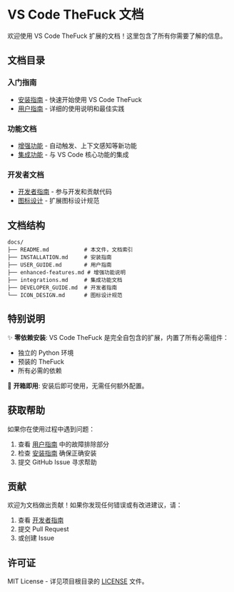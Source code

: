 # VS Code TheFuck 文档

欢迎使用 VS Code TheFuck 扩展的文档！这里包含了所有你需要了解的信息。

## 文档目录

### 入门指南
- [安装指南](./INSTALLATION.md) - 快速开始使用 VS Code TheFuck
- [用户指南](./USER_GUIDE.md) - 详细的使用说明和最佳实践

### 功能文档
- [增强功能](./enhanced-features.md) - 自动触发、上下文感知等新功能
- [集成功能](./integrations.md) - 与 VS Code 核心功能的集成

### 开发者文档
- [开发者指南](./DEVELOPER_GUIDE.md) - 参与开发和贡献代码
- [图标设计](./ICON_DESIGN.md) - 扩展图标设计规范

## 文档结构

```
docs/
├── README.md           # 本文件，文档索引
├── INSTALLATION.md     # 安装指南
├── USER_GUIDE.md       # 用户指南
├── enhanced-features.md # 增强功能说明
├── integrations.md     # 集成功能文档
├── DEVELOPER_GUIDE.md  # 开发者指南
└── ICON_DESIGN.md      # 图标设计规范
```

## 特别说明

✨ **零依赖安装**: VS Code TheFuck 是完全自包含的扩展，内置了所有必需组件：
- 独立的 Python 环境
- 预装的 TheFuck
- 所有必需的依赖

🚀 **开箱即用**: 安装后即可使用，无需任何额外配置。

## 获取帮助

如果你在使用过程中遇到问题：
1. 查看 [用户指南](./USER_GUIDE.md) 中的故障排除部分
2. 检查 [安装指南](./INSTALLATION.md) 确保正确安装
3. 提交 GitHub Issue 寻求帮助

## 贡献

欢迎为文档做出贡献！如果你发现任何错误或有改进建议，请：
1. 查看 [开发者指南](./DEVELOPER_GUIDE.md)
2. 提交 Pull Request
3. 或创建 Issue

## 许可证

MIT License - 详见项目根目录的 [LICENSE](../LICENSE) 文件。
